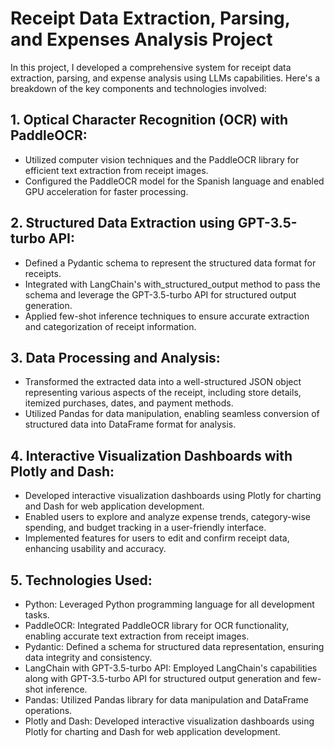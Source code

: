 # Receipt Data Extraction, Parsing, and Expenses Analysis Project

In this project, I developed a comprehensive system for receipt data extraction, parsing, and expense analysis using LLMs capabilities. Here's a breakdown of the key components and technologies involved:

## 1. Optical Character Recognition (OCR) with PaddleOCR:
- Utilized computer vision techniques and the PaddleOCR library for efficient text extraction from receipt images.
- Configured the PaddleOCR model for the Spanish language and enabled GPU acceleration for faster processing.

## 2. Structured Data Extraction using GPT-3.5-turbo API:
- Defined a Pydantic schema to represent the structured data format for receipts.
- Integrated with LangChain's with_structured_output method to pass the schema and leverage the GPT-3.5-turbo API for structured output generation.
- Applied few-shot inference techniques to ensure accurate extraction and categorization of receipt information.

## 3. Data Processing and Analysis:
- Transformed the extracted data into a well-structured JSON object representing various aspects of the receipt, including store details, itemized purchases, dates, and payment methods.
- Utilized Pandas for data manipulation, enabling seamless conversion of structured data into DataFrame format for analysis.

## 4. Interactive Visualization Dashboards with Plotly and Dash:
- Developed interactive visualization dashboards using Plotly for charting and Dash for web application development.
- Enabled users to explore and analyze expense trends, category-wise spending, and budget tracking in a user-friendly interface.
- Implemented features for users to edit and confirm receipt data, enhancing usability and accuracy.

## 5. Technologies Used:
- Python: Leveraged Python programming language for all development tasks.
- PaddleOCR: Integrated PaddleOCR library for OCR functionality, enabling accurate text extraction from receipt images.
- Pydantic: Defined a schema for structured data representation, ensuring data integrity and consistency.
- LangChain with GPT-3.5-turbo API: Employed LangChain's capabilities along with GPT-3.5-turbo API for structured output generation and few-shot inference.
- Pandas: Utilized Pandas library for data manipulation and DataFrame operations.
- Plotly and Dash: Developed interactive visualization dashboards using Plotly for charting and Dash for web application development.
